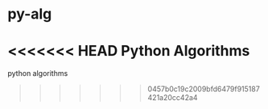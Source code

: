# py-alg
<<<<<<< HEAD
Python Algorithms
=======
python algorithms
>>>>>>> 0457b0c19c2009bfd6479f915187421a20cc42a4
